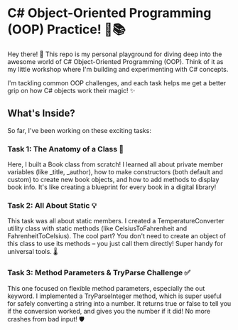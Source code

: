 # C# Object-Oriented Programming (OOP) Practice! 🤖📚
Hey there! 👋 This repo is my personal playground for diving deep into the awesome world of C# Object-Oriented Programming (OOP). Think of it as my little workshop where I'm building and experimenting with C# concepts.

I'm tackling common OOP challenges, and each task helps me get a better grip on how C# objects work their magic! ✨

## What's Inside?
So far, I've been working on these exciting tasks:

### Task 1: The Anatomy of a Class 📖

Here, I built a Book class from scratch! I learned all about private member variables (like _title, _author), how to make constructors (both default and custom) to create new book objects, and how to add methods to display book info. It's like creating a blueprint for every book in a digital library!

### Task 2: All About Static 💡

This task was all about static members. I created a TemperatureConverter utility class with static methods (like CelsiusToFahrenheit and FahrenheitToCelsius). The cool part? You don't need to create an object of this class to use its methods – you just call them directly! Super handy for universal tools. 🌡️

### Task 3: Method Parameters & TryParse Challenge ✅

This one focused on flexible method parameters, especially the out keyword. I implemented a TryParseInteger method, which is super useful for safely converting a string into a number. It returns true or false to tell you if the conversion worked, and gives you the number if it did! No more crashes from bad input! 🛡️
